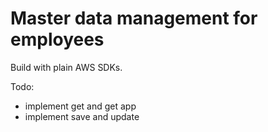 # Master data management for employees

Build with plain AWS SDKs.

Todo:
- implement get and get app
- implement save and update
